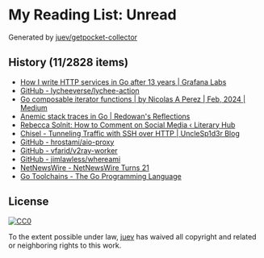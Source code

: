 # My Reading List: Unread

Generated by [juev/getpocket-collector](https://github.com/juev/getpocket-collector)

## History (11/2828 items)

- [How I write HTTP services in Go after 13 years | Grafana Labs](https://grafana.com/blog/2024/02/09/how-i-write-http-services-in-go-after-13-years/)
- [GitHub - lycheeverse/lychee-action](https://github.com/lycheeverse/lychee-action)
- [Go composable iterator functions | by Nicolas A Perez | Feb, 2024 | Medium](https://medium.com/@anicolaspp/i-dont-know-yet-bf5a62a637dd)
- [Anemic stack traces in Go | Redowan's Reflections](https://rednafi.com/go/anemic_stack_traces/)
- [Rebecca Solnit: How to Comment on Social Media ‹ Literary Hub](https://lithub.com/rebecca-solnit-how-to-comment-on-social-media)
- [Chisel - Tunneling Traffic with SSH over HTTP | UncleSp1d3r Blog](https://unclesp1d3r.github.io/posts/2023/02/chisel-tunneling-traffic-with-ssh-over-http/)
- [GitHub - hrostami/aio-proxy](https://github.com/hrostami/aio-proxy)
- [GitHub - vfarid/v2ray-worker](https://github.com/vfarid/v2ray-worker)
- [GitHub - jimlawless/whereami](https://github.com/jimlawless/whereami)
- [NetNewsWire - NetNewsWire Turns 21](https://netnewswire.blog/2024/02/11/netnewswire-turns.html)
- [Go Toolchains - The Go Programming Language](https://tip.golang.org/doc/toolchain)

## License

[![CC0](https://mirrors.creativecommons.org/presskit/buttons/88x31/svg/cc-zero.svg)](https://creativecommons.org/publicdomain/zero/1.0/)

To the extent possible under law, [juev](https://github.com/juev) has waived all copyright and related or neighboring rights to this work.
